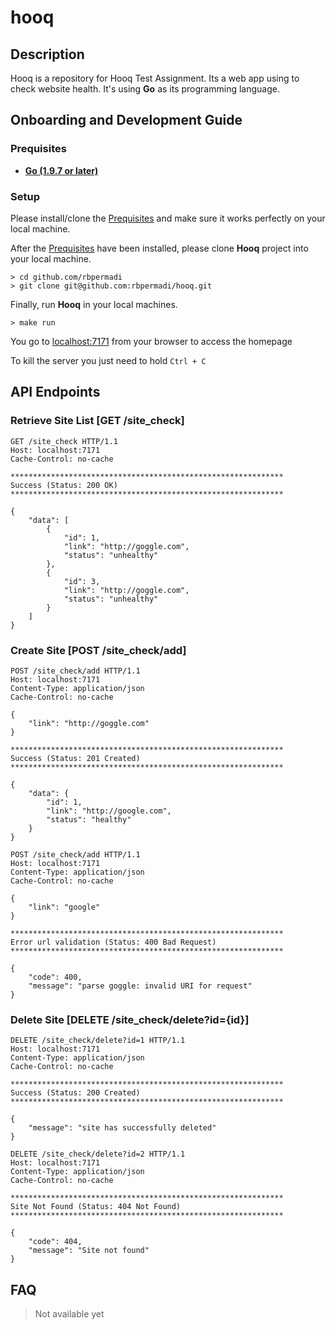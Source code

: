 # hooq

## Description

Hooq is a repository for Hooq Test Assignment. Its a web app using to check website health. It's using **Go** as its programming language.

## Onboarding and Development Guide

### Prequisites

* [**Go (1.9.7 or later)**](https://golang.org/doc/install)

### Setup

Please install/clone the [Prequisites](#prequisites) and make sure it works perfectly on your local machine.

After the [Prequisites](#prequisites) have been installed, please clone **Hooq** project into your local machine.

```
> cd github.com/rbpermadi
> git clone git@github.com:rbpermadi/hooq.git
```

Finally, run **Hooq** in your local machines.

```
> make run
```
You go to [localhost:7171](#http://localhost:7171) from your browser to access the homepage

To kill the server you just need to hold `Ctrl + C`

## API Endpoints

### Retrieve Site List [GET /site_check]

```
GET /site_check HTTP/1.1
Host: localhost:7171
Cache-Control: no-cache

*************************************************************
Success (Status: 200 OK)
*************************************************************

{
    "data": [
        {
            "id": 1,
            "link": "http://goggle.com",
            "status": "unhealthy"
        },
        {
            "id": 3,
            "link": "http://goggle.com",
            "status": "unhealthy"
        }
    ]
}
```

### Create Site [POST /site_check/add]

```
POST /site_check/add HTTP/1.1
Host: localhost:7171
Content-Type: application/json
Cache-Control: no-cache

{
	"link": "http://goggle.com"
}

*************************************************************
Success (Status: 201 Created)
*************************************************************

{
    "data": {
        "id": 1,
        "link": "http://google.com",
        "status": "healthy"
    }
}
```

```
POST /site_check/add HTTP/1.1
Host: localhost:7171
Content-Type: application/json
Cache-Control: no-cache

{
	"link": "google"
}

*************************************************************
Error url validation (Status: 400 Bad Request)
*************************************************************

{
    "code": 400,
    "message": "parse goggle: invalid URI for request"
}
```

### Delete Site [DELETE /site_check/delete?id={id}]

```
DELETE /site_check/delete?id=1 HTTP/1.1
Host: localhost:7171
Content-Type: application/json
Cache-Control: no-cache

*************************************************************
Success (Status: 200 Created)
*************************************************************

{
    "message": "site has successfully deleted"
}
```

```
DELETE /site_check/delete?id=2 HTTP/1.1
Host: localhost:7171
Content-Type: application/json
Cache-Control: no-cache

*************************************************************
Site Not Found (Status: 404 Not Found)
*************************************************************

{
    "code": 404,
    "message": "Site not found"
}
```

## FAQ

> Not available yet
